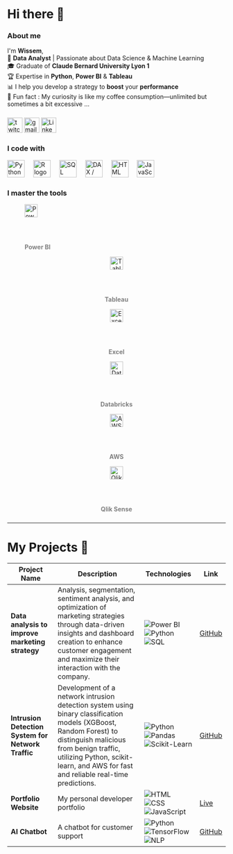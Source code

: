 # Hi there 👋
### About me

I'm **Wissem**,  
🚀 **Data Analyst** | Passionate about Data Science & Machine Learning </br>
🎓 Graduate of **Claude Bernard University Lyon 1**</br>
🏆 Expertise in **Python**, **Power BI** & **Tableau**</br>
📊 I help you develop a strategy to **boost** your **performance**</br>
🎲 Fun fact : My curiosity is like my coffee consumption—unlimited but sometimes a bit excessive ...

###

<div>
  <img src="https://img.shields.io/badge/Portfolio-%23FFA500?style=flat-square" height="35" alt="twitch logo"  />
  <img src="https://img.shields.io/static/v1?message=Gmail&logo=gmail&label=&color=D14836&logoColor=white&labelColor=&style=for-the-badge" height="35" alt="gmail logo"  />
  <a href="https://www.linkedin.com/in/wissem-amel-cherbal-37a5041b8" target="_blank">
  <img src="https://img.shields.io/static/v1?message=LinkedIn&logo=linkedin&label=&color=0077B5&logoColor=white&labelColor=&style=for-the-badge" height="35" alt="LinkedIn logo" />
</a>


</div>

### I code with  

<div>
  <!-- Python -->
  <img src="https://cdn.jsdelivr.net/gh/devicons/devicon/icons/python/python-original.svg" height="40" alt="Python logo" />
  <img width="12" />

  <!-- R -->
  <img src="https://cdn.jsdelivr.net/gh/devicons/devicon/icons/r/r-original.svg" height="40" alt="R logo" />
  <img width="12" />

  <!-- SQL -->
  <img src="https://cdn.jsdelivr.net/gh/devicons/devicon/icons/postgresql/postgresql-original.svg" height="40" alt="SQL logo" />
  <img width="12" />

  <!-- DAX (Power BI) -->
  <img src="https://www.vectorlogo.zone/logos/microsoft_powerbi/microsoft_powerbi-icon.svg" height="40" alt="DAX / Power BI logo" />
  <img width="12" />

  <!-- HTML -->
  <img src="https://cdn.jsdelivr.net/gh/devicons/devicon/icons/html5/html5-original.svg" height="40" alt="HTML logo" />
  <img width="12" />

  <!-- JavaScript -->
  <img src="https://cdn.jsdelivr.net/gh/devicons/devicon/icons/javascript/javascript-original.svg" height="40" alt="JavaScript logo" />
</div>

### I master the tools
<div >

  <!-- Power BI -->
  <figure >
    <img src="https://upload.wikimedia.org/wikipedia/commons/c/cf/New_Power_BI_Logo.svg" height="30" alt="Power BI logo">
    <figcaption style="font-size: 14px; color: gray; margin-top: 60px;"><strong>Power BI</strong></figcaption>
  </figure>

  <!-- Tableau -->
  <figure style="text-align: center;">
    <img src="https://upload.wikimedia.org/wikipedia/commons/4/4b/Tableau_Logo.png" height="30" alt="Tableau logo">
    <figcaption style="font-size: 14px; color: gray; margin-top: 60px;"><strong>Tableau</strong></figcaption>
  </figure>

  <!-- Excel -->
  <figure style="text-align: center;">
    <img src="https://cdn.worldvectorlogo.com/logos/microsoft-excel-2013.svg" height="30" alt="Excel logo">
    <figcaption style="font-size: 14px; color: gray; margin-top: 60px;"><strong>Excel</strong></figcaption>
  </figure>

  <!-- Databricks -->
  <figure style="text-align: center;">
    <img src="https://upload.wikimedia.org/wikipedia/commons/thumb/6/63/Databricks_Logo.png/600px-Databricks_Logo.png" height="30" alt="Databricks logo">
    <figcaption style="font-size: 14px; color: gray; margin-top: 60px;"><strong>Databricks</strong></figcaption>
  </figure>

  <!-- AWS -->
  <figure style="text-align: center;">
    <img src="https://upload.wikimedia.org/wikipedia/commons/9/93/Amazon_Web_Services_Logo.svg" height="30" alt="AWS logo">
    <figcaption style="font-size: 14px; color: gray; margin-top: 60px;"><strong>AWS</strong></figcaption>
  </figure>

  <!-- Qlik Sense -->
  <figure style="text-align: center;">
    <img src="https://www.ambient-it.net/wp-content/uploads/2022/03/logo-formation-qlik-sense.png" height="30" alt="Qlik Sense logo" />
    <figcaption style="font-size: 14px; color: gray; margin-top: 60px;"><strong>Qlik Sense</strong></figcaption>
  </figure>

</div>







###
---

# My Projects 🚀

| Project Name  | Description | Technologies | Link |
|--------------|------------|-------------|------|
| **Data analysis to improve marketing strategy** | Analysis, segmentation, sentiment analysis, and optimization of marketing strategies through data-driven insights and dashboard creation to enhance customer engagement and maximize their interaction with the company. | ![Power BI](https://img.shields.io/badge/-Power%20BI-yellow) ![Python](https://img.shields.io/badge/-Python-blue) ![SQL](https://img.shields.io/badge/-SQL-lightgray) | [GitHub](https://github.com/wcherbal/DataAnalysisToImproveMarketingStrategy.git) |
| **Intrusion Detection System for Network Traffic** | Development of a network intrusion detection system using binary classification models (XGBoost, Random Forest) to distinguish malicious from benign traffic, utilizing Python, scikit-learn, and AWS for fast and reliable real-time predictions. | ![Python](https://img.shields.io/badge/-Python-yellow) ![Pandas](https://img.shields.io/badge/-Pandas-lightblue) ![Scikit-Learn](https://img.shields.io/badge/-Scikit--learn-orange) | [GitHub](https://github.com/wcherbal/Detection-System-for-network-traffic.git) |
| **Portfolio Website** | My personal developer portfolio | ![HTML](https://img.shields.io/badge/-HTML-red) ![CSS](https://img.shields.io/badge/-CSS-blue) ![JavaScript](https://img.shields.io/badge/-JavaScript-yellow) | [Live](https://tonportfolio.com) |
| **AI Chatbot** | A chatbot for customer support | ![Python](https://img.shields.io/badge/-Python-yellow) ![TensorFlow](https://img.shields.io/badge/-TensorFlow-orange) ![NLP](https://img.shields.io/badge/-NLP-purple) | [GitHub](https://github.com/tonrepo) |


###
<!--
<div align="center">
  <img src="https://github-readme-stats.vercel.app/api?username=maurodesouza&hide_title=false&hide_rank=false&show_icons=true&include_all_commits=true&count_private=true&disable_animations=false&theme=dracula&locale=en&hide_border=false" height="150" alt="stats graph"  />
  <img src="https://github-readme-stats.vercel.app/api/top-langs?username=maurodesouza&locale=en&hide_title=false&layout=compact&card_width=320&langs_count=5&theme=dracula&hide_border=false" height="150" alt="languages graph"  />
</div>
-->
###

